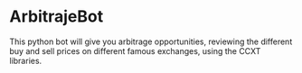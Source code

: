 # ArbitrajeBot

This python bot will give you arbitrage opportunities, reviewing the different buy and sell prices on different famous exchanges, using the CCXT libraries.
